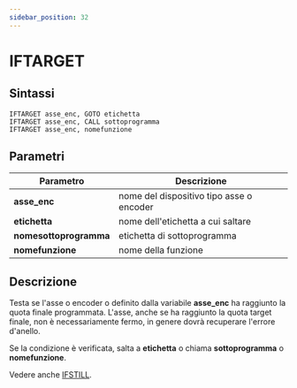 ```yaml
---
sidebar_position: 32
---
```


# IFTARGET

## Sintassi

  ```
IFTARGET asse_enc, GOTO etichetta
IFTARGET asse_enc, CALL sottoprogramma
IFTARGET asse_enc, nomefunzione
  ```

## Parametri
|Parametro                    | Descrizione                                                                                           |                
|-----------------------------|-------------------------------------------------------------------------------------------------------|
| **asse_enc**                | nome del dispositivo tipo asse o encoder                                                              |         
| **etichetta**               | nome dell'etichetta a cui saltare                                                                     | 
| **nomesottoprogramma**      | etichetta di sottoprogramma                                                                           |
| **nomefunzione**            | nome della funzione                                                                                   |    

## Descrizione
Testa se l'asse o encoder o definito dalla variabile **asse_enc** ha raggiunto la quota finale programmata. L'asse, anche se ha raggiunto la quota target finale, non è necessariamente fermo, in genere dovrà recuperare l'errore d'anello. 

Se la condizione è verificata, salta a **etichetta** o chiama **sottoprogramma** o **nomefunzione**.

Vedere anche [IFSTILL](IFSTILL.md).